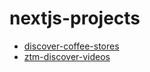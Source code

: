 # nextjs-projects

- [discover-coffee-stores](https://github.com/MadsAkselsen/discover-coffee-stores)
- [ztm-discover-videos](https://github.com/MadsAkselsen/ztm-discover-videos)
